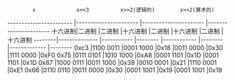            x			  x<<3		    x>>2(逻辑的)	     x>>2(算术的)
----------------------- |----------------------	|----------------------	|----------------------
十六进制|二进制		|二进制       |十六进制	|二进制       |十六进制	|二进制        |十六进制
--------|--------------	|-----------  |--------	|------------ |--------	|------------- |--------
0xc3	|1100 0011	|0001 1000    |0x18	|0011 0000    |0x30	|1111 0000     |0xF0
0x75	|0111 0101	|1010 1000    |0xA8	|0001 1101    |0x1D	|0001 1101     |0x1D
0x87	|1000 0111	|0011 1000    |0x38	|0010 0001    |0x21	|1110 0001     |0xE1
0x66	|0110 0110	|0011 0000    |0x30	|0001 1001    |0x19	|0001 1001     |0x19

